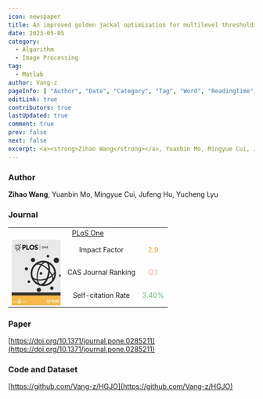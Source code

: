 ```yaml
---
icon: newspaper
title: An improved golden jackal optimization for multilevel thresholding image segmentation
date: 2023-05-05
category:
  - Algorithm
  - Image Processing
tag:
  - Matlab
author: Vang-z
pageInfo: [ "Author", "Date", "Category", "Tag", "Word", "ReadingTime", "PageView" ]
editLink: true
contributors: true
lastUpdated: true
comment: true
prev: false
next: false
excerpt: <a><strong>Zihao Wang</strong></a>, Yuanbin Mo, Mingyue Cui, Jufeng Hu, Yucheng Lyu<br />In this paper, we propose an improved version of Golden Jackal Optimization, which is dubbed <a>Helper Mechanism Based Golden Jackal Optimization (HGJO)</a>, to apply multilevel threshold segmentation to aerial images.
---
```


### Author

<a><strong>Zihao Wang</strong></a>, Yuanbin Mo, Mingyue Cui, Jufeng Hu, Yucheng Lyu

### Journal

<table style="text-align: center;">
  <tr>
    <td colspan="3"><a href="https://journals.plos.org/plosone/">PLoS One</a></td>
  </tr>
  <tr>
    <td rowspan="3">
    <span style="display: flex; align-items: center;">
      <img style="position: relative; height: 134px; width: 100px;" src="../../../papers/2023-05/assets/images/PLoS_One.jpg" />
    </span>
    </td>
    <td>Impact Factor</td>
    <td><span style="color: #f59e19">2.9</span></td>
  </tr>
  <tr>
    <td>CAS Journal Ranking</td>
    <td><span style="color: #ffaaaa">Q3</span></td>
  </tr>
  <tr>
    <td>Self-citation Rate</td>
    <td><span style="color: #5fb878">3.40%</span></td>
  </tr>
</table>

### Paper

[https://doi.org/10.1371/journal.pone.0285211](https://doi.org/10.1371/journal.pone.0285211)

### Code and Dataset

[https://github.com/Vang-z/HGJO](https://github.com/Vang-z/HGJO)
